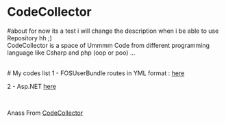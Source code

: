 CodeCollector
=====
#about
for now its a test i will change the description when i be able to use Repository hh ;)
<br>
CodeCollector is a space of Ummmm Code from different programming language like Csharp and php (oop or poo) ...

<br>
# My codes list
1 - FOSUserBundle routes in YML format : <a href="https://github.com/AnassQ/CodeCollector/tree/master/Symfony/FOSUserBundle-routes-in-YAML-format"> here</a> 

2 - Asp.NET <a href="https://github.com/AnassQ/CodeCollector/tree/master/C-sharp/Asp.Net">here</a>
  



<br>

Anass From <a href="https://github.com/AnassQ/CodeCollector">CodeCollector</a>

